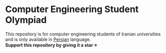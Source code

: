 # Computer Engineering Student Olympiad

This repository is for computer engineering students of Iranian universities and is only available in
<a href='https://en.wikipedia.org/wiki/Persian_language'>Persian</a>
language.
<br>
**Support this repository by giving it a star ⭐**
